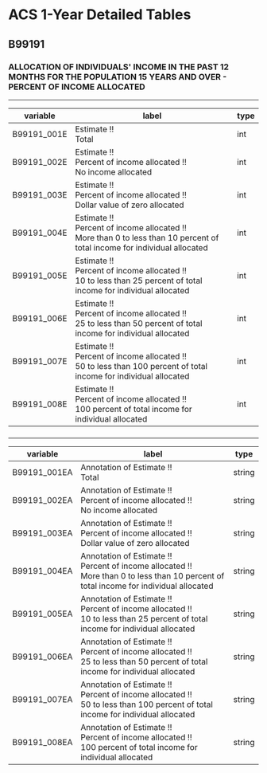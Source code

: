 # ACS 1-Year Detailed Tables

## B99191

### ALLOCATION OF INDIVIDUALS' INCOME IN THE PAST 12 MONTHS FOR THE POPULATION 15 YEARS AND OVER - PERCENT OF INCOME ALLOCATED

___

| variable | label | type |
| ----- | ----- | ----- |
| B99191_001E | Estimate !!<br>Total | int |
| B99191_002E | Estimate !!<br>Percent of income allocated !!<br>No income allocated | int |
| B99191_003E | Estimate !!<br>Percent of income allocated !!<br>Dollar value of zero allocated | int |
| B99191_004E | Estimate !!<br>Percent of income allocated !!<br>More than 0 to less than 10 percent of total income for individual allocated | int |
| B99191_005E | Estimate !!<br>Percent of income allocated !!<br>10 to less than 25 percent of total income for individual allocated | int |
| B99191_006E | Estimate !!<br>Percent of income allocated !!<br>25 to less than 50 percent of total income for individual allocated | int |
| B99191_007E | Estimate !!<br>Percent of income allocated !!<br>50 to less than 100 percent of total income for individual allocated | int |
| B99191_008E | Estimate !!<br>Percent of income allocated !!<br>100 percent of total income for individual allocated | int |
### 

___

| variable | label | type |
| ----- | ----- | ----- |
| B99191_001EA | Annotation of Estimate !!<br>Total | string |
| B99191_002EA | Annotation of Estimate !!<br>Percent of income allocated !!<br>No income allocated | string |
| B99191_003EA | Annotation of Estimate !!<br>Percent of income allocated !!<br>Dollar value of zero allocated | string |
| B99191_004EA | Annotation of Estimate !!<br>Percent of income allocated !!<br>More than 0 to less than 10 percent of total income for individual allocated | string |
| B99191_005EA | Annotation of Estimate !!<br>Percent of income allocated !!<br>10 to less than 25 percent of total income for individual allocated | string |
| B99191_006EA | Annotation of Estimate !!<br>Percent of income allocated !!<br>25 to less than 50 percent of total income for individual allocated | string |
| B99191_007EA | Annotation of Estimate !!<br>Percent of income allocated !!<br>50 to less than 100 percent of total income for individual allocated | string |
| B99191_008EA | Annotation of Estimate !!<br>Percent of income allocated !!<br>100 percent of total income for individual allocated | string |

